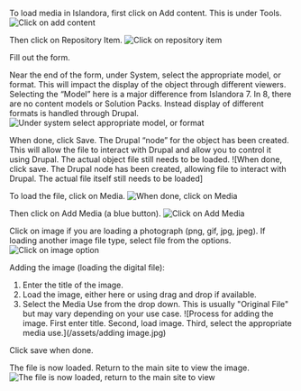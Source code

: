 To load media in Islandora, first click on Add content. This is under Tools.
![Click on add content](/assets/add-content-loading-media.jpg)

Then click on Repository Item.
![Click on repository item](/assets/repository-item.jpg)

Fill out the form.

Near the end of the form, under System, select the appropriate model, or format. This will impact the display of the object through different viewers. Selecting the “Model” here is a major difference from Islandora 7. In 8, there are no content models or Solution Packs. Instead display of different formats is handled through Drupal.  
![Under system select appropriate model, or format](/assets/under-system-select-format.jpg)

When done, click Save. The Drupal “node” for the object has been created. This will allow the file to interact with Drupal and allow you to control it using Drupal.  The actual object file still needs to be loaded.
![When done, click save. The Drupal node has been created, allowing file to interact with Drupal. The actual file itself still needs to be loaded]

To load the file, click on Media. 
![When done, click on Media](/assets/click-media.jpg) 

Then click on Add Media (a blue button).
![Click on Add Media](/assets/add-media.jpg)

Click on image if you are loading a photograph (png, gif, jpg, jpeg). If loading another image file type, select file from the options.
![Click on image option](/assets/image-option.png)


Adding the image (loading the digital file):
1. Enter the title of the image.
2. Load the image, either here or using drag and drop if available.
3. Select the Media Use from the drop down. This is usually "Original File" but may vary depending on your use case.
![Process for adding the image. First enter title. Second, load image. Third, select the appropriate media use.](/assets/adding image.jpg)

Click save when done. 

The file is now loaded. Return to the main site to view the image. 
![The file is now loaded, return to the main site to view](/assets/final-loaded-image.jpg)
